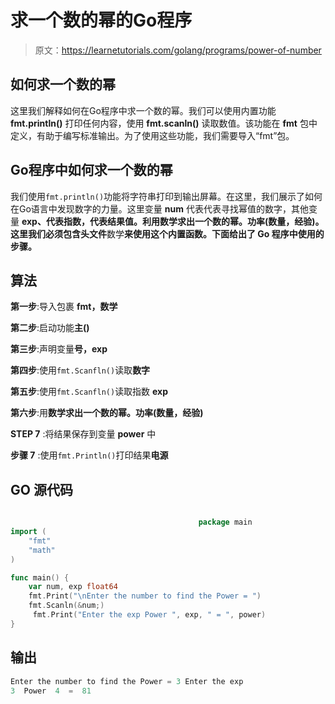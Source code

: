 # 求一个数的幂的Go程序

> 原文：<https://learnetutorials.com/golang/programs/power-of-number>

## 如何求一个数的幂

这里我们解释如何在Go程序中求一个数的幂。我们可以使用内置功能 **fmt.println()** 打印任何内容，使用 **fmt.scanln()** 读取数值。该功能在 **fmt** 包中定义，有助于编写标准输出。为了使用这些功能，我们需要导入“fmt”包。

## Go程序中如何求一个数的幂

我们使用`fmt.println()`功能将字符串打印到输出屏幕。在这里，我们展示了如何在Go语言中发现数字的力量。这里变量 **num** 代表代表寻找幂值的数字，其他变量 **exp、**代表指数，**代表结果值。利用**数学求出一个数的幂。功率(数量，经验)**。这里我们必须包含头文件**数学**来使用这个内置函数。下面给出了 Go 程序中使用的步骤。**

## 算法

**第一步**:导入包裹 **fmt，数学**

**第二步**:启动功能**主()**

**第三步**:声明变量**号，exp**

**第四步**:使用`fmt.Scanfln()`读取**数字**

**第五步**:使用`fmt.Scanfln()`读取指数 **exp**

**第六步**:用**数学求出一个数的幂。功率(数量，经验)**

**STEP 7** :将结果保存到变量 **power** 中

**步骤 7** :使用`fmt.Println()`打印结果**电源**

## GO 源代码

```go

                                          package main
import (
    "fmt"
    "math"
)

func main() {
    var num, exp float64
    fmt.Print("\nEnter the number to find the Power = ")
    fmt.Scanln(&num;)
     fmt.Print("Enter the exp Power ", exp, " = ", power)
}

```

## 输出

```go
Enter the number to find the Power = 3 Enter the exp
3  Power  4  =  81
```